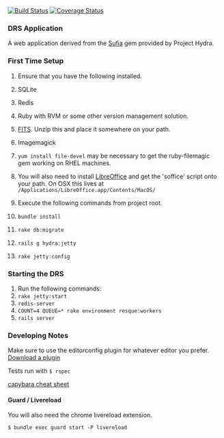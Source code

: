 [![Build Status](https://travis-ci.org/NEU-Libraries/cerberus.svg?branch=develop)](https://travis-ci.org/NEU-Libraries/cerberus)
[![Coverage Status](http://img.shields.io/coveralls/NEU-Libraries/cerberus/develop.svg)](https://coveralls.io/r/NEU-Libraries/cerberus?branch=develop)

### DRS Application

A web application derived from the [Sufia](http://github.com/projecthydra/sufia) gem provided by Project Hydra.

### First Time Setup

1.  Ensure that you have the following installed.
  1.  SQLite
  2.  Redis
  3.  Ruby with RVM or some other version management solution.
  4.  [FITS](http://code.google.com/p/fits/downloads/list).  Unzip this and place it somewhere on your path.
  5.  Imagemagick
  6.  `yum install file-devel` may be necessary to get the ruby-filemagic gem working on RHEL machines.
  7.  You will also need to install [LibreOffice](www.libreoffice.org/download) and get the 'soffice' script onto your path.  On OSX this lives at `/Applications/LibreOffice.app/Contents/MacOS/`

2.  Execute the following commands from project root.
  1.  `bundle install`
  2.  `rake db:migrate`
  3.  `rails g hydra:jetty`
  4.  `rake jetty:config`


### Starting the DRS

1.  Run the following commands:
  1.  `rake jetty:start`
  2.  `redis-server`
  3.  `COUNT=4 QUEUE=* rake environment resque:workers`
  4.  `rails server`


### Developing Notes

Make sure to use the editorconfig plugin for whatever editor you prefer. [Download a plugin](http://editorconfig.org/#download)


Tests run with `$ rspec`

[capybara cheat sheet](https://gist.github.com/zhengjia/428105)

#### Guard / Livereload

You will also need the chrome livereload extension.

`$ bundle exec guard start -P livereload`
